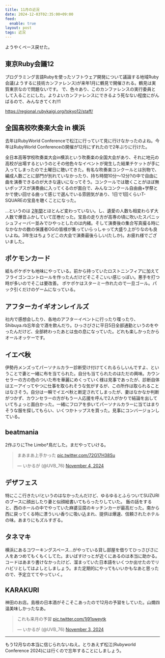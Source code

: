 ```yaml
---
title: 11月の近況
date: 2024-12-03T02:35:00+09:00
feed:
  enable: true
layout: post
tags: 近況
---
```


ようやくペース戻せた。

## 東京Ruby会議12

プログラミング言語Rubyを使ったソフトウェア開発について議論する地域Ruby会議(ようするに技術カンファレンス)が来年1月に鶴見で開催される。鶴見は実質東京なので問題ないです。
で、色々あり、このカンファレンスの実行委員として入ることにした。よりよいカンファレンスにできるよう死なない程度にがんばるので、みんなきてくれ!!1

https://regional.rubykaigi.org/tokyo12/staff/

## 全国高校吹奏楽大会 in 横浜

去年はRubyWorld Conferenceで松江に行っていて見に行けなかったのよね。今年はRubyWorld Conferenceの開催が12月にずれたので2年ぶりに行けた。

全日本高等学校吹奏楽大会in横浜という吹奏楽の全国大会があり、それに地元の高校が出場するというのとその他色々なイベントが発生した結果チケットが手に入ってしまったので土曜日に聴いてきた。有名な吹奏楽コンクールとは別物で、編成人数ごとに部門が別れていなかったり、持ち時間10分〜12分?の中で自由に曲を演奏できるのが大きな違いになってそう。コンクールでは聴くことがほぼ無いポップスが演奏曲に入ってくるのが面白で、みんなコンクール自由曲+学祭とかで使い回せる曲って感じで選んでいる雰囲気があり、1日で1回くらいT-SQUAREの宝島を聴くことになった。

...というのは [2年間](https://ikaruga.org/2022/12/16/近況/#すいそうがく)とほとんど変わっていない。し、遺愛の人数も相変わらず大人数で爆音ふかしていて圧巻だった。宝島の走り方が高専の頃に吹いたスパニッシュフィーバー並みでひやっとしたのは内緒。そして演奏後の集合写真撮る時になかなかの数の保護者OGの皆様が集っていらっしゃって大盛り上がりなのも良いよね。3年生はちょうどこの大会で演奏最後らしい(たしか)。お疲れ様でございました。

## ポケモンカード

紙もポケポケも地味にやっている。前から持っていたロストニンフィアに加えてフライゴンコントロールを作ったんだけどそこそこいい感じっぽい。悪手を打つ時が多いのでそこは要改善。
ポケポケはスターミー作れたので一旦ゴール。パック引くだけのゲームになっている。


## アフターカイギオンレイルズ

社内で感想会したり、各地のアフターイベントに行ったり喋ったり、Shibuya.rb忘年会で酒を飲んだり。ひっさびさに平日5日全部通勤というのをやったんだけど、全部終わったあとは虫の息になっていた。どれも楽しかったからオールオッケーです。

## イエベ秋

伊勢丹メンズってパーソナルカラー診断受け付けてくれるらしいんですよ、ということで妻と一緒に布を当てられた。自分も当てられたのはただの興味。カウンセラーの方の色のついた布を華麗にめくっていく様は見事であったが、診断自体はエーアイってやつに仕事を取られそうな気がするが、この所作は取られることはなさそう。自分は一瞬でイエベ秋と断定されてしまったが、妻はなかなか判断がつかず、カウンセラーの方がもう一人応援を呼んで2人がかりで結論を出していてちょっと面白かった。一緒にフロアを歩いてパーソナルカラーに当てはまりそうな服を探してもらい、いくつかトップスを買った。見事にコンバージョンしている。

## beatmania

2作ぶりにThe Limbo†鳥だした。まだやっていける。

<blockquote class="twitter-tweet"><p lang="ja" dir="ltr">まあまあ上手かった <a href="https://t.co/72G17H38Su">pic.twitter.com/72G17H38Su</a></p>&mdash; いかるが (@UVB_76) <a href="https://twitter.com/UVB_76/status/1853387011828433135?ref_src=twsrc%5Etfw">November 4, 2024</a></blockquote> <script async src="https://platform.twitter.com/widgets.js" charset="utf-8"></script>

## デザフェス

特にここ行きたい!というのはなかったんだけど、ゆるゆるとふらついてSUZURIのブースに顔出したり妻と似顔絵書いてもらったりしていた。
飯の話をすると、西のホールの中でやっていた麻婆豆腐のキッチンカーが最高だった。南から西に戻ってくる時に漂ういい香りに吸い込まれ、提供は爆速、信頼されたホテルの味。あまりにもズルすぎる。

## タネマキ

横浜にあるコワーキングスペース...がやっている貸し部屋を借りてひっさびさに人をあつめてもくもくしてた。まいばすけっとが近くにあるのは本当に助かる。コードはあまり書けなかったけど、溜まっていた日本語をいくつか出せたのでリハビリとしてはよしとしましょう。また定期的にやってもいいかもなあと思ったので、予定立ててやっていく。

## KARAKURI

神田のお店。島根の日本酒がそこそこあったので12月の予習をしていた。山燗四温美味しかったなあ。

<blockquote class="twitter-tweet"><p lang="ja" dir="ltr">これも来月の予習 <a href="https://t.co/1j91sweytk">pic.twitter.com/1j91sweytk</a></p>&mdash; いかるが (@UVB_76) <a href="https://twitter.com/UVB_76/status/1853078631826022442?ref_src=twsrc%5Etfw">November 3, 2024</a></blockquote> <script async src="https://platform.twitter.com/widgets.js" charset="utf-8"></script>

------------

もう12月なの本当に信じられないねえ。とりあえず松江(Rubyworld Conference 2024)には行くので忘年することにしましょう。
